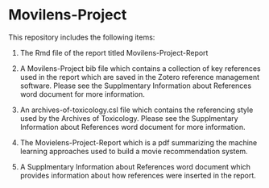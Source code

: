 # Movilens-Project
This repository includes the following items:


1.	The Rmd file of the report titled Movilens-Project-Report


2.	A Movilens-Project bib file which contains a collection of key references used in the report which are saved in the Zotero reference management software. Please see the 	Supplmentary Information about References word document for more information.
    
    
3.	An archives-of-toxicology.csl file which contains the referencing style used by the Archives of Toxicology. Please see the Supplmentary Information about References word 	document for more information.
    
	
4.	The Movielens-Project-Report which is a pdf summarizing the machine learning approaches used to build a movie recommendation system.


5.	A Supplmentary Information about References word document which provides information about how references were inserted in the report.
